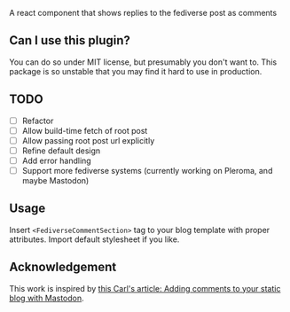 A react component that shows replies to the fediverse post as comments

## Can I use this plugin?

You can do so under MIT license, but presumably you don't want to.
This package is so unstable that you may find it hard to use in production.

## TODO

- [ ] Refactor
- [ ] Allow build-time fetch of root post
- [ ] Allow passing root post url explicitly
- [ ] Refine default design
- [ ] Add error handling
- [ ] Support more fediverse systems (currently working on Pleroma, and maybe Mastodon)

## Usage

Insert `<FediverseCommentSection>` tag to your blog template with proper attributes. Import default stylesheet if you like.

## Acknowledgement

This work is inspired by [this Carl's article: Adding comments to your static blog with Mastodon](https://carlschwan.eu/2020/12/29/adding-comments-to-your-static-blog-with-mastodon/).
